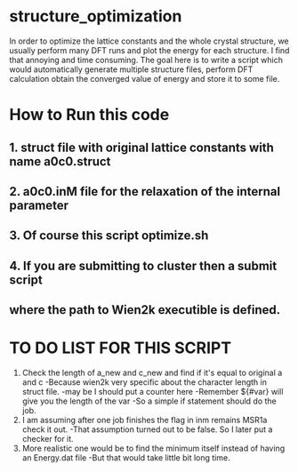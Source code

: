# structure_optimization
In order to optimize the lattice constants and the whole crystal structure, we usually perform many DFT runs
and plot the energy for each structure.  I find that annoying and time consuming. The goal here is to write
a script which would automatically generate multiple structure files, perform DFT calculation obtain the 
converged value of energy and store it to some file.

# How to Run this code 


##      1. struct file with original lattice constants with name a0c0.struct
##      2. a0c0.inM file for the relaxation of the internal parameter
##      3. Of course this script optimize.sh
##      4. If you are submitting to cluster then a submit script 
##         where the path to Wien2k executible is defined.

# TO DO LIST FOR THIS SCRIPT
1. Check the length of a_new and c_new and find if it's equal to original a and c
    -Because wien2k very specific about the character length in struct file.
    -may be I should put a counter here 
    -Remember ${#var} will give you the length of the var
    -So a simple if statement should do the job.
2. I am assuming after one job finishes the flag in inm remains MSR1a check it out.
    -That assumption turned out to be false. So I later put a checker for it. 
3. More realistic one would be to find the minimum itself instead of having an Energy.dat file
    -But that would take little bit long time.

